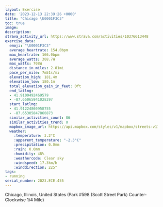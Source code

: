 ```yaml
---
layout: Exercise
date: '2023-12-13 22:39:26 +0000'
title: "Chicago \U0001F3C3"
toc: true
image:
description:
strava_activity_url: https://www.strava.com/activities/10376613448
exercise_data:
  emoji: "\U0001F3C3"
  average_heartrate: 154.0bpm
  max_heartrate: 166.0bpm
  average_watts: 308.7W
  max_watts: 708W
  distance_in_miles: 2.01mi
  pace_per_mile: 7m51s/mi
  elevation_high: 181.4m
  elevation_low: 180.1m
  total_elevation_gain_in_feet: 0ft
  end_latlng:
  - 41.9109492469579
  - -87.65065941028297
  start_latlng:
  - 41.91224860958755
  - -87.65305847860873
  similar_activities_count: 86
  similar_activities_trend: 0
  mapbox_image_url: https://api.mapbox.com/styles/v1/mapbox/streets-v11/static/path-5+787af2-1.0(g%7Bx~Fll~uOAkB%40SlBuC%5Ew%40J_%40GaDAcBBY%60%40KCi%40AyBAkGK_E%3FwAFqCDEPAT_%40LMHCZA%60%40HDL%40V%40pEB%5CFTLRJFPBrAKZSLUBIBk%40EwCEOUYUGUCcADMBOLQ%60%40DjDBVDNLRXNz%40C%5CEPINMJW%40%5DCgA%3FeAAOIWQUUI_%40Cw%40FSFIFMRGXDjD%3FCPn%40HJRHpACNETMHKHWAqDE%5BMUKGMGSCu%40%40%5DFKDMPM%60%40BpD%40NJTFH%5EL%5CCp%40%3FRGROJUBYAyBGeAGMKKUK%7B%40EgA%3Fe%40QQBsA%40I%40EJ%40%7CBJrDEhBFdAC%60AB~%40Ah%40%3FrFCPW%40AxB),pin-s-s+e5b22e(-87.65143,41.91172),pin-s-f+89ae00(-87.64884,41.91099000000003)/auto/800x800?access_token=pk.eyJ1Ijoiam9zaGJlY2ttYW4iLCJhIjoiY205eWR2aDd1MWZ6djJrbXc4a3M0bWZleiJ9.XiG9OWkNcZk2QzjJbxLB4A
  weather:
    :temperature: 3.2°C
    :apparent_temperature: "-2.3°C"
    :precipitation: 0.0mm
    :rain: 0.0mm
    :humidity: 48%
    :weathercode: Clear sky
    :windspeed: 17.3km/h
    :winddirection: 225°
tags:
- running
serial_number: 2023.ECE.455
---
```

Chicago, Illinois, United States (Park #598 (Scott Street Park) Counter-Clockwise 1/4 Mile)
